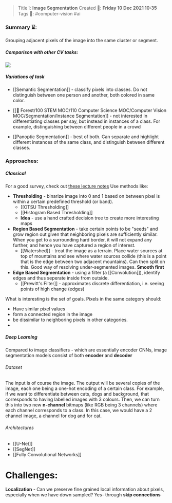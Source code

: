 > Title ❕: **Image Segmentation**
> Created 📅: **Friday 10 Dec 2021 10:35**
  Tags 📎: #computer-vision #ai 

### Summary ⌛:
Grouping adjacent pixels of the image into the same cluster or segment.

##### Comparison with other CV tasks:
![](https://assets-global.website-files.com/5d7b77b063a9066d83e1209c/6124a3554942a64e5edd7f20_Classification%20Detection.png)

##### Variations of task
- [[Semantic Segmentation]] - classify pixels into classes. Do not distinguish between one person and another, both colored in same color.
- [[🌳 Forest/100 STEM MOC/110 Computer Science MOC/Computer Vision MOC/Segmentation/Instance Segmentation]] - not interested in differentiating classes per say, but instead in instances of a class. For example, distinguishing between different people in a crowd

- [[Panoptic Segmentation]] - best of both. Can separate and highlight different instances of the same class, and distinguish between different classes.

### Approaches:
##### Classical
For a good survey, check out [these lecture notes](https://www.bioss.ac.uk/people/chris/ch4.pdf)
Use methods like:
- **Thresholding** - binarize image into 0 and 1 based on between pixel is within a certain predefined threshold (or band).
	- [[OTSU Thresholding]]
	- [[Histogram Based Thresholding]]
	- **Idea** - use a hand crafted decision tree to create more interesting maps
- **Region Based Segmentation** - take certain points to be "seeds" and grow region out given that neighboring pixels are sufficiently similar. When you get to a surrounding hard border, it will not expand any further, and hence you have captured a region of interest.
	- [[Watershed]] - treat the image as a terrain. Place water sources at top of mountains and see where water sources collide (this is a point that is the edge between two adjacent mountains). Can then split on this. Good way of resolving under-segmented images. **Smooth first**
- **Edge Based Segmentation** - using a filter (a [[Convolution]]), identify edges and thus seperate inside from outside.
	- [[Prewitt's Filter]] - approximates discrete differentiation, i.e. seeing points of high change (edges)

What is interesting is the set of goals. Pixels in the same category should:
- Have similar pixel values
- form a connected region in the image
- be dissimilar to neighboring pixels in other categories.
- 
##### Deep Learning
Compared to image classifiers - which are essentially encoder CNNs, image segmentation models consist of both **encoder** and **decoder**

###### Dataset
The input is of course the image. The output will be several copies of the image, each one being a one-hot encoding of a certain class. For example, if we want to differentiate between cats, dogs and background, that corresponds to having labelled images with 3 colours. Then, we can turn this into two new **n-channel** bitmaps (like RGB being 3 channels) where each channel corresponds to a class. In this case, we would have a 2 channel image, a channel for dog and for cat.

###### Architectures
- [[U-Net]]
- [[SegNet]]
- [[Fully Convolutional Networks]]

# Challenges:
**Localization** - Can we preserve fine grained local information about pixels, especially when we have down sampled? Yes- through **skip connections**